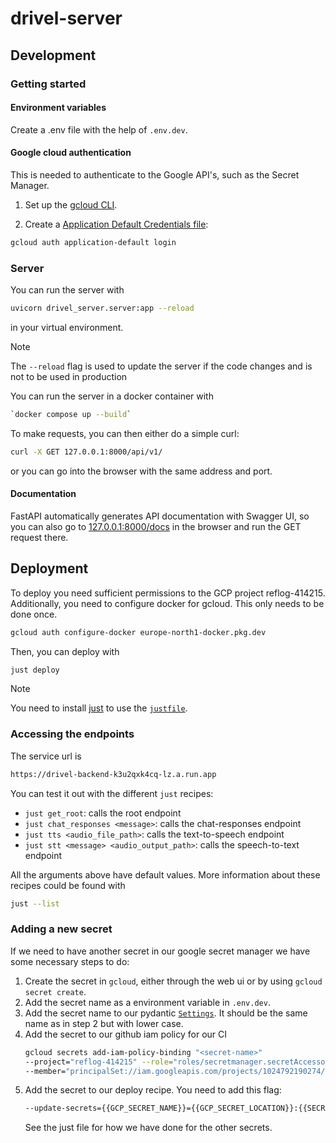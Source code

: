 # drivel-server

## Development

### Getting started

#### Environment variables

Create a .env file with the help of `.env.dev`.

#### Google cloud authentication

This is needed to authenticate to the Google API's, such as the Secret Manager.

1. Set up the [gcloud CLI](https://cloud.google.com/sdk/docs/install).

2. Create a [Application Default Credentials file](https://cloud.google.com/docs/authentication/provide-credentials-adc#google-idp):

```bash
gcloud auth application-default login
```

### Server

You can run the server with

```bash
uvicorn drivel_server.server:app --reload
```

in your virtual environment.

> [!NOTE]
> The `--reload` flag is used to update the server if the code changes
> and is not to be used in production

You can run the server in a docker container with

```bash
`docker compose up --build`
```

To make requests, you can then either do a simple curl:

```bash
curl -X GET 127.0.0.1:8000/api/v1/
```

or you can go into the browser with the same address and port.

#### Documentation

FastAPI automatically generates API documentation with Swagger UI, so you can
also go to [127.0.0.1:8000/docs](http://127.0.0.1:8000/docs) in the browser and run
the GET request there.

## Deployment

To deploy you need sufficient permissions to the GCP project reflog-414215.
Additionally, you need to configure docker for gcloud. This only needs to be done once.

```bash
gcloud auth configure-docker europe-north1-docker.pkg.dev
```

Then, you can deploy with

```bash
just deploy
```

> [!NOTE]
> You need to install
> [just](https://github.com/casey/just?tab=readme-ov-file#installation) to use
> the [`justfile`](/justfile).


### Accessing the endpoints

The service url is

```bash
https://drivel-backend-k3u2qxk4cq-lz.a.run.app
```

You can test it out with the different `just` recipes:

- `just get_root`: calls the root endpoint
- `just chat_responses <message>`: calls the chat-responses endpoint
- `just tts <audio_file_path>`: calls the text-to-speech endpoint
- `just stt <message> <audio_output_path>`: calls the speech-to-text endpoint

All the arguments above have default values. More information about these
recipes could be found with

```bash
just --list
```

### Adding a new secret

If we need to have another secret in our google secret manager we have some
necessary steps to do:

1. Create the secret in `gcloud`, either through the web ui or by using `gcloud
   secret create`.
2. Add the secret name as a environment variable in `.env.dev`.
3. Add the secret name to our pydantic
   [`Settings`](https://github.com/joellidin/drivel-server/blob/main/drivel_server/core/config.py).
   It should be the same name as in step 2 but with lower case.
4. Add the secret to our github iam policy for our CI
   ```bash
   gcloud secrets add-iam-policy-binding "<secret-name>"
   --project="reflog-414215" --role="roles/secretmanager.secretAccessor"
   --member="principalSet://iam.googleapis.com/projects/1024792190274/locations/global/workloadIdentityPools/github/attribute.repository/joellidin/drivel-server"
   ```
5. Add the secret to our deploy recipe. You need to add this flag:
   ```bash
   --update-secrets={{GCP_SECRET_NAME}}={{GCP_SECRET_LOCATION}}:{{SECRET_VERSION}}
   ```
   See the just file for how we have done for the other secrets.

